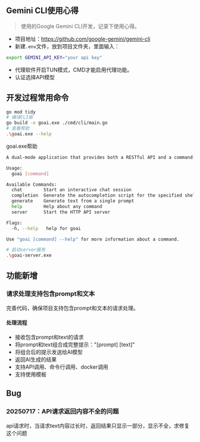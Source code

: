 ## Gemini CLI使用心得
> 使用的Google Gemini CLI开发，记录下使用心得。

- 项目地址：https://github.com/google-gemini/gemini-cli
- 新建`.env`文件，放到项目文件夹，里面输入：
```bash
export GEMINI_API_KEY="your api key"
```
- 代理软件开启TUN模式，CMD才能启用代理功能。
- 认证选择API模型

## 开发过程常用命令
```bash
go mod tidy
# 编译CLI版
go build -o goai.exe ./cmd/cli/main.go
# 查看帮助
.\goai.exe --help
```
goai.exe帮助
```bash
A dual-mode application that provides both a RESTful API and a command-line interface for interacting with Large Language Models.

Usage:
  goai [command]

Available Commands:
  chat        Start an interactive chat session
  completion  Generate the autocompletion script for the specified shell
  generate    Generate text from a single prompt
  help        Help about any command
  server      Start the HTTP API server

Flags:
  -h, --help   help for goai

Use "goai [command] --help" for more information about a command.
```

```bash
# 启动server服务
.\goai-server.exe
```
## 功能新增
### 请求处理支持包含prompt和文本
完善代码，确保项目支持包含prompt和文本的请求处理。
#### 处理流程
- 接收包含prompt和text的请求
- 将prompt和text组合成完整提示："[prompt] [text]"
- 将组合后的提示发送给AI模型
- 返回AI生成的结果
- 支持API调用、命令行调用、docker调用
- 支持使用模板

## Bug
### 20250717：API请求返回内容不全的问题 
api请求时，当请求text内容过长时，返回结果只显示一部分，显示不全，求修复这个问题